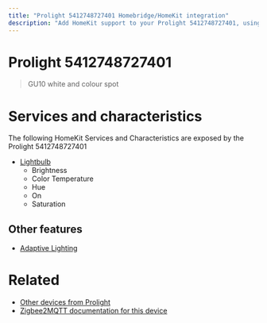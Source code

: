 ```yaml
---
title: "Prolight 5412748727401 Homebridge/HomeKit integration"
description: "Add HomeKit support to your Prolight 5412748727401, using Homebridge, Zigbee2MQTT and homebridge-z2m."
---
```

<!---
This file has been GENERATED using src/docgen/docgen.ts
DO NOT EDIT THIS FILE MANUALLY!
-->
# Prolight 5412748727401
> GU10 white and colour spot


# Services and characteristics
The following HomeKit Services and Characteristics are exposed by
the Prolight 5412748727401

* [Lightbulb](../../light.md)
  * Brightness
  * Color Temperature
  * Hue
  * On
  * Saturation

## Other features
* [Adaptive Lighting](../../light.md)

# Related
* [Other devices from Prolight](../index.md#prolight)
* [Zigbee2MQTT documentation for this device](https://www.zigbee2mqtt.io/devices/5412748727401.html)